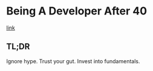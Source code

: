 # Being A Developer After 40

[link](https://akos.ma/being-a-developer-after-40/)

## TL;DR

Ignore hype. Trust your gut. Invest into fundamentals.
